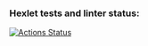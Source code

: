 ### Hexlet tests and linter status:
[![Actions Status](https://github.com/Svetalto/qa-engineer-project-85/actions/workflows/hexlet-check.yml/badge.svg)](https://github.com/Svetalto/qa-engineer-project-85/actions)
